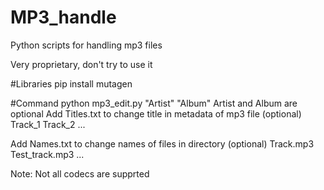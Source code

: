 # MP3_handle
Python scripts for handling mp3 files

Very proprietary, don't try to use it

#Libraries
pip install mutagen

#Command 
python mp3_edit.py "Artist" "Album"
  Artist and Album are optional
Add Titles.txt to change title in metadata of mp3 file (optional)
  Track_1
  Track_2
  ...
  
Add Names.txt to change names of files in directory (optional)
  Track.mp3
  Test_track.mp3
  ...
  
Note: Not all codecs are supprted
